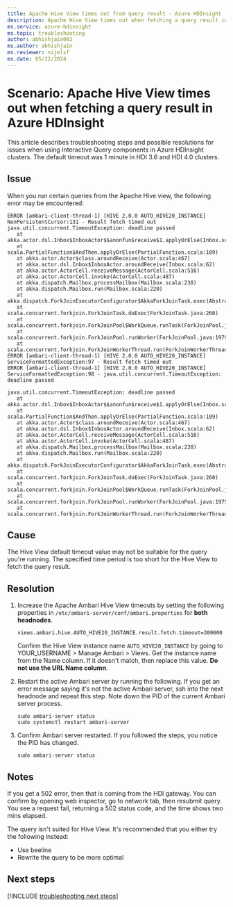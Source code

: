 ```yaml
---
title: Apache Hive View times out from query result - Azure HDInsight
description: Apache Hive View times out when fetching a query result in Azure HDInsight
ms.service: azure-hdinsight
ms.topic: troubleshooting
author: abhishjain002
ms.author: abhishjain
ms.reviewer: nijelsf
ms.date: 05/22/2024
---
```


# Scenario: Apache Hive View times out when fetching a query result in Azure HDInsight

This article describes troubleshooting steps and possible resolutions for issues when using Interactive Query components in Azure HDInsight clusters. The default timeout was 1 minute in HDI 3.6 and HDI 4.0 clusters.

## Issue

When you run certain queries from the Apache Hive view, the following error may be encountered:

```
ERROR [ambari-client-thread-1] [HIVE 2.0.0 AUTO_HIVE20_INSTANCE] NonPersistentCursor:131 - Result fetch timed out
java.util.concurrent.TimeoutException: deadline passed
   at akka.actor.dsl.Inbox$InboxActor$$anonfun$receive$1.applyOrElse(Inbox.scala:117)
   at scala.PartialFunction$AndThen.applyOrElse(PartialFunction.scala:189)
   at akka.actor.Actor$class.aroundReceive(Actor.scala:467)
   at akka.actor.dsl.Inbox$InboxActor.aroundReceive(Inbox.scala:62)
   at akka.actor.ActorCell.receiveMessage(ActorCell.scala:516)
   at akka.actor.ActorCell.invoke(ActorCell.scala:487)
   at akka.dispatch.Mailbox.processMailbox(Mailbox.scala:238)
   at akka.dispatch.Mailbox.run(Mailbox.scala:220)
   at akka.dispatch.ForkJoinExecutorConfigurator$AkkaForkJoinTask.exec(AbstractDispatcher.scala:397)
   at scala.concurrent.forkjoin.ForkJoinTask.doExec(ForkJoinTask.java:260)
   at scala.concurrent.forkjoin.ForkJoinPool$WorkQueue.runTask(ForkJoinPool.java:1339)
   at scala.concurrent.forkjoin.ForkJoinPool.runWorker(ForkJoinPool.java:1979)
   at scala.concurrent.forkjoin.ForkJoinWorkerThread.run(ForkJoinWorkerThread.java:107)
ERROR [ambari-client-thread-1] [HIVE 2.0.0 AUTO_HIVE20_INSTANCE] ServiceFormattedException:97 - Result fetch timed out
ERROR [ambari-client-thread-1] [HIVE 2.0.0 AUTO_HIVE20_INSTANCE] ServiceFormattedException:98 - java.util.concurrent.TimeoutException: deadline passed

java.util.concurrent.TimeoutException: deadline passed
   at akka.actor.dsl.Inbox$InboxActor$$anonfun$receive$1.applyOrElse(Inbox.scala:117)
   at scala.PartialFunction$AndThen.applyOrElse(PartialFunction.scala:189)
   at akka.actor.Actor$class.aroundReceive(Actor.scala:467)
   at akka.actor.dsl.Inbox$InboxActor.aroundReceive(Inbox.scala:62)
   at akka.actor.ActorCell.receiveMessage(ActorCell.scala:516)
   at akka.actor.ActorCell.invoke(ActorCell.scala:487)
   at akka.dispatch.Mailbox.processMailbox(Mailbox.scala:238)
   at akka.dispatch.Mailbox.run(Mailbox.scala:220)
   at akka.dispatch.ForkJoinExecutorConfigurator$AkkaForkJoinTask.exec(AbstractDispatcher.scala:397)
   at scala.concurrent.forkjoin.ForkJoinTask.doExec(ForkJoinTask.java:260)
   at scala.concurrent.forkjoin.ForkJoinPool$WorkQueue.runTask(ForkJoinPool.java:1339)
   at scala.concurrent.forkjoin.ForkJoinPool.runWorker(ForkJoinPool.java:1979)
   at scala.concurrent.forkjoin.ForkJoinWorkerThread.run(ForkJoinWorkerThread.java:107)
```

## Cause

The Hive View default timeout value may not be suitable for the query you're running. The specified time period is too short for the Hive View to fetch the query result.

## Resolution

1. Increase the Apache Ambari Hive View timeouts by setting the following properties in `/etc/ambari-server/conf/ambari.properties` for **both headnodes**.
   ```
   views.ambari.hive.AUTO_HIVE20_INSTANCE.result.fetch.timeout=300000
   ```
   Confirm the Hive View instance name `AUTO_HIVE20_INSTANCE` by going to YOUR_USERNAME > Manage Ambari > Views. Get the instance name from the Name column. If it doesn't match, then replace this value. **Do not use the URL Name column**.

2. Restart the active Ambari server by running the following. If you get an error message saying it's not the active Ambari server, ssh into the next headnode and repeat this step. Note down the PID of the current Ambari server process.
   ```
   sudo ambari-server status 
   sudo systemctl restart ambari-server
   ```
3. Confirm Ambari server restarted. If you followed the steps, you notice the PID has changed.
   ```
   sudo ambari-server status
   ```
   
## Notes
If you get a 502 error, then that is coming from the HDI gateway. You can confirm by opening web inspector, go to network tab, then resubmit query. You see a request fail, returning a 502 status code, and the time shows two mins elapsed.

The query isn't suited for Hive View. It's recommended that you either try the following instead:
- Use beeline
- Rewrite the query to be more optimal

## Next steps

[!INCLUDE [troubleshooting next steps](../includes/hdinsight-troubleshooting-next-steps.md)]
